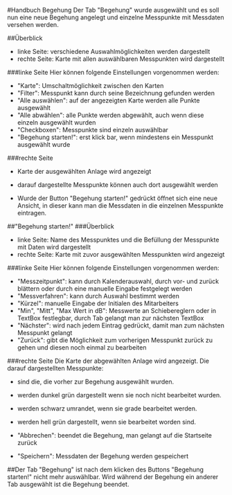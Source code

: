 #Handbuch Begehung
Der Tab "Begehung" wurde ausgewählt und es soll nun eine neue Begehung angelegt und einzelne Messpunkte mit Messdaten versehen werden.

##Überblick
- linke Seite: verschiedene Auswahlmöglichkeiten werden dargestellt
- rechte Seite: Karte mit allen auswählbaren Messpunkten wird dargestellt

###linke Seite
Hier können folgende Einstellungen vorgenommen werden:
- "Karte": Umschaltmöglichkeit zwischen den Karten
- "Filter": Messpunkt kann durch seine Bezeichnung gefunden werden
- "Alle auswählen": auf der angezeigten Karte werden alle Punkte ausgewählt
- "Alle abwählen": alle Punkte werden abgewählt, auch wenn diese einzeln ausgewählt wurden
- "Checkboxen": Messpunkte sind einzeln auswählbar
- "Begehung starten!": erst klick bar, wenn mindestens ein Messpunkt ausgewählt wurde

###rechte Seite
- Karte der ausgewählten Anlage wird angezeigt
- darauf dargestellte Messpunkte können auch dort ausgewählt werden


- Wurde der Button "Begehung starten!" gedrückt öffnet sich eine neue Ansicht, in dieser kann man die Messdaten in die einzelnen Messpunkte eintragen.

##"Begehung starten!"
###Überblick
- linke Seite: Name des Messpunktes und die Befüllung der Messpunkte mit Daten wird dargestellt
- rechte Seite: Karte mit zuvor ausgewählten Messpunkten wird angezeigt

###linke Seite
Hier können folgende Einstellungen vorgenommen werden:
- "Messzeitpunkt": kann durch Kalenderauswahl, durch vor- und zurück blättern oder durch eine manuelle Eingabe festgelegt werden
- "Messverfahren": kann durch Auswahl bestimmt werden
- "Kürzel": manuelle Eingabe der Initialen des Mitarbeiters
- "Min", "Mitt", "Max Wert in dB": Messwerte an Schiebereglern oder in TextBox festlegbar, durch Tab gelangt man zur nächsten TextBox
- "Nächster": wird nach jedem Eintrag gedrückt, damit man zum nächsten Messpunkt gelangt
- "Zurück": gibt die Möglichkeit zum vorherigen Messpunkt zurück zu gehen und diesen noch einmal zu bearbeiten

###rechte Seite
Die Karte der abgewählten Anlage wird angezeigt.
Die darauf dargestellten Messpunkte:
- sind die, die vorher zur Begehung ausgewählt wurden.
- werden dunkel grün dargestellt wenn sie noch nicht bearbeitet wurden.
- werden schwarz umrandet, wenn sie grade bearbeitet werden.
- werden hell grün dargestellt, wenn sie bearbeitet worden sind.

- "Abbrechen": beendet die Begehung, man gelangt auf die Startseite zurück
- "Speichern": Messdaten der Begehung werden gespeichert

##Der Tab "Begehung" ist nach dem klicken des Buttons "Begehung starten!" nicht mehr auswählbar. Wird während der Begehung ein anderer Tab ausgewählt ist die Begehung beendet.